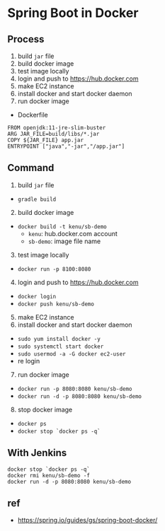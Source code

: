 # Spring Boot in Docker

## Process
1. build `jar` file
2. build docker image
3. test image locally
4. login and push to https://hub.docker.com
5. make EC2 instance
6. install docker and start docker daemon
7. run docker image

* Dockerfile

```
FROM openjdk:11-jre-slim-buster
ARG JAR_FILE=build/libs/*.jar
COPY ${JAR_FILE} app.jar
ENTRYPOINT ["java","-jar","/app.jar"]
```

## Command
1. build `jar` file
  * `gradle build`
2. build docker image
  * `docker build -t kenu/sb-demo`
    * `kenu`: hub.docker.com account
    * `sb-demo`: image file name
3. test image locally
  * `docker run -p 8100:8080`
4. login and push to https://hub.docker.com
  * `docker login`
  * `docker push kenu/sb-demo`
5. make EC2 instance
6. install docker and start docker daemon
  * `sudo yum install docker -y`
  * `sudo systemctl start docker`
  * `sudo usermod -a -G docker ec2-user`
  * re login
7. run docker image
  * `docker run -p 8080:8080 kenu/sb-demo`
  * `docker run -d -p 8080:8080 kenu/sb-demo`
8. stop docker image
  * `docker ps`
  * ``docker stop `docker ps -q` ``

## With Jenkins
```
docker stop `docker ps -q`
docker rmi kenu/sb-demo -f
docker run -d -p 8080:8080 kenu/sb-demo
```

## ref
* https://spring.io/guides/gs/spring-boot-docker/
